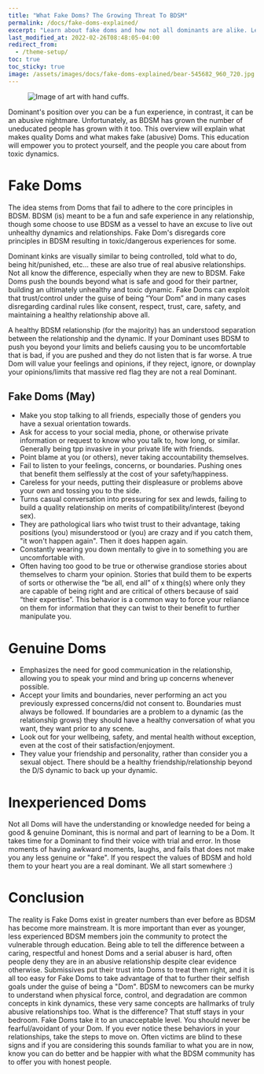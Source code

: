 ```yaml
---
title: "What Fake Doms? The Growing Threat To BDSM"
permalink: /docs/fake-doms-explained/
excerpt: "Learn about fake doms and how not all dominants are alike. Learn about the warning signs and how to protect yourself from unhealthy dynamics."
last_modified_at: 2022-02-26T08:48:05-04:00
redirect_from:
  - /theme-setup/
toc: true
toc_sticky: true
image: /assets/images/docs/fake-doms-explained/bear-545682_960_720.jpg
---
```

<figure>
  <img src="{{ '/assets/images/docs/fake-doms-explained/bear-545682_960_720.jpg' | relative_url }}" alt="Image of art with hand cuffs.">
</figure>
Dominant's position over you can be a fun experience, in contrast, it can be an abusive nightmare. Unfortunately, as BDSM has grown the number of uneducated people has grown with it too. This overview will explain what makes quality Doms and what makes fake (abusive) Doms. This education will empower you to protect yourself, and the people you care about from toxic dynamics.

# Fake Doms
The idea stems from Doms that fail to adhere to the core principles in BDSM. BDSM (is) meant to be a fun and safe experience in any relationship, though some choose to use BDSM as a vessel to have an excuse to live out unhealthy dynamics and relationships. Fake Dom's disregards core principles in BDSM resulting in toxic/dangerous experiences for some.

Dominant kinks are visually similar to being controlled, told what to do, being hit/punished, etc... these are also true of real abusive relationships. Not all know the difference, especially when they are new to BDSM. Fake Doms push the bounds beyond what is safe and good for their partner, building an ultimately unhealthy and toxic dynamic. Fake Doms can exploit that trust/control under the guise of being “Your Dom” and in many cases disregarding cardinal rules like consent, respect, trust, care, safety, and maintaining a healthy relationship above all.

A healthy BDSM relationship (for the majority) has an understood separation between the relationship and the dynamic. If your Dominant uses BDSM to push you beyond your limits and beliefs causing you to be uncomfortable that is bad, if you are pushed and they do not listen that is far worse. A true Dom will value your feelings and opinions, if they reject, ignore, or downplay your opinions/limits that massive red flag they are not a real Dominant.

## Fake Doms (May)
- Make you stop talking to all friends, especially those of genders you have a sexual orientation towards.
- Ask for access to your social media, phone, or otherwise private information or request to know who you talk to, how long, or similar. Generally being tpp invasive in your private life with friends.
- Point blame at you (or others), never taking accountability themselves.
- Fail to listen to your feelings, concerns, or boundaries. Pushing ones that benefit them selflessly at the cost of your safety/happiness.
- Careless for your needs, putting their displeasure or problems above your own and tossing you to the side.
- Turns casual conversation into pressuring for sex and lewds, failing to build a quality relationship on merits of compatibility/interest (beyond sex).
- They are pathological liars who twist trust to their advantage, taking positions (you) misunderstood or (you) are crazy and if you catch them, "it won't happen again". Then it does happen again.
- Constantly wearing you down mentally to give in to something you are uncomfortable with.
- Often having too good to be true or otherwise grandiose stories about themselves to charm your opinion. Stories that build them to be experts of sorts or otherwise the “be all, end all” of x thing(s) where only they are capable of being right and are critical of others because of said “their expertise”. This behavior is a common way to force your reliance on them for information that they can twist to their benefit to further manipulate you.

# Genuine Doms
- Emphasizes the need for good communication in the relationship, allowing you to speak your mind and bring up concerns whenever possible.
- Accept your limits and boundaries, never performing an act you previously expressed concerns/did not consent to. Boundaries must always be followed. If boundaries are a problem to a dynamic (as the relationship grows) they should have a healthy conversation of what you want, they want prior to any scene.
- Look out for your wellbeing, safety, and mental health without exception, even at the cost of their satisfaction/enjoyment.
- They value your friendship and personality, rather than consider you a sexual object. There should be a healthy friendship/relationship beyond the D/S dynamic to back up your dynamic.

# Inexperienced Doms
Not all Doms will have the understanding or knowledge needed for being a good & genuine Dominant, this is normal and part of learning to be a Dom. It takes time for a Dominant to find their voice with trial and error. In those moments of having awkward moments, laughs, and fails that does not make you any less genuine or "fake". If you respect the values of BDSM and hold them to your heart you are a real dominant. We all start somewhere :)

# Conclusion
The reality is Fake Doms exist in greater numbers than ever before as BDSM has become more mainstream. It is more important than ever as younger, less experienced BDSM members join the community to protect the vulnerable through education. Being able to tell the difference between a caring, respectful and honest Doms and a serial abuser is hard, often people deny they are in an abusive relationship despite clear evidence otherwise. Submissives put their trust into Doms to treat them right, and it is all too easy for Fake Doms to take advantage of that to further their selfish goals under the guise of being a "Dom". BDSM to newcomers can be murky to understand when physical force, control, and degradation are common concepts in kink dynamics, these very same concepts are hallmarks of truly abusive relationships too. What is the difference? That stuff stays in your bedroom. Fake Doms take it to an unacceptable level. You should never be fearful/avoidant of your Dom. If you ever notice these behaviors in your relationships, take the steps to move on. Often victims are blind to these signs and if you are considering this sounds familiar to what you are in now, know you can do better and be happier with what the BDSM community has to offer you with honest people.

